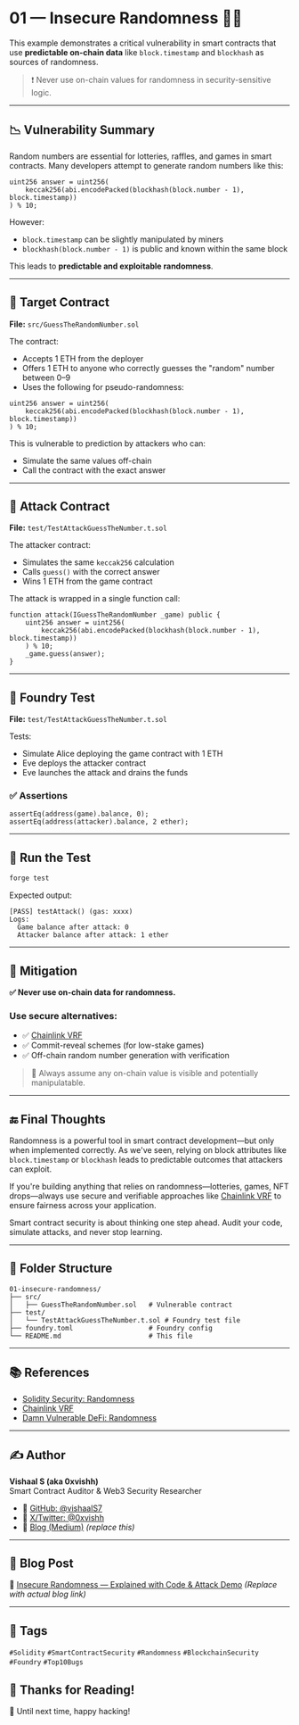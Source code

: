 
# 01 — Insecure Randomness 🎲❌

This example demonstrates a critical vulnerability in smart contracts that use **predictable on-chain data** like `block.timestamp` and `blockhash` as sources of randomness.

> ❗️ Never use on-chain values for randomness in security-sensitive logic.

---

## 📉 Vulnerability Summary

Random numbers are essential for lotteries, raffles, and games in smart contracts. Many developers attempt to generate random numbers like this:

```solidity
uint256 answer = uint256(
    keccak256(abi.encodePacked(blockhash(block.number - 1), block.timestamp))
) % 10;
```

However:
- `block.timestamp` can be slightly manipulated by miners
- `blockhash(block.number - 1)` is public and known within the same block

This leads to **predictable and exploitable randomness**.

---

## 🔬 Target Contract

**File:** `src/GuessTheRandomNumber.sol`

The contract:
- Accepts 1 ETH from the deployer
- Offers 1 ETH to anyone who correctly guesses the "random" number between 0–9
- Uses the following for pseudo-randomness:

```solidity
uint256 answer = uint256(
    keccak256(abi.encodePacked(blockhash(block.number - 1), block.timestamp))
) % 10;
```

This is vulnerable to prediction by attackers who can:
- Simulate the same values off-chain
- Call the contract with the exact answer

---

## 🧨 Attack Contract

**File:** `test/TestAttackGuessTheNumber.t.sol`

The attacker contract:
- Simulates the same `keccak256` calculation
- Calls `guess()` with the correct answer
- Wins 1 ETH from the game contract

The attack is wrapped in a single function call:

```solidity
function attack(IGuessTheRandomNumber _game) public {
    uint256 answer = uint256(
        keccak256(abi.encodePacked(blockhash(block.number - 1), block.timestamp))
    ) % 10;
    _game.guess(answer);
}
```

---

## 🧪 Foundry Test

**File:** `test/TestAttackGuessTheNumber.t.sol`

Tests:
- Simulate Alice deploying the game contract with 1 ETH
- Eve deploys the attacker contract
- Eve launches the attack and drains the funds

### ✅ Assertions

```solidity
assertEq(address(game).balance, 0);
assertEq(address(attacker).balance, 2 ether);
```

---

## 🧾 Run the Test

```bash
forge test
```

Expected output:

```
[PASS] testAttack() (gas: xxxx)
Logs:
  Game balance after attack: 0
  Attacker balance after attack: 1 ether
```

---

## 🔐 Mitigation

**✅ Never use on-chain data for randomness.**

### Use secure alternatives:

- ✅ [Chainlink VRF](https://docs.chain.link/vrf)
- ✅ Commit-reveal schemes (for low-stake games)
- ✅ Off-chain random number generation with verification

> 🧠 Always assume any on-chain value is visible and potentially manipulatable.

---

## 🔚 Final Thoughts

Randomness is a powerful tool in smart contract development—but only when implemented correctly. As we've seen, relying on block attributes like `block.timestamp` or `blockhash` leads to predictable outcomes that attackers can exploit.

If you're building anything that relies on randomness—lotteries, games, NFT drops—always use secure and verifiable approaches like [Chainlink VRF](https://docs.chain.link/vrf) to ensure fairness across your application.

Smart contract security is about thinking one step ahead. Audit your code, simulate attacks, and never stop learning.

---

## 📁 Folder Structure

```
01-insecure-randomness/
├── src/
│   ├── GuessTheRandomNumber.sol   # Vulnerable contract
├── test/
│   └── TestAttackGuessTheNumber.t.sol # Foundry test file
├── foundry.toml                   # Foundry config
└── README.md                      # This file
```

---

## 📚 References

- [Solidity Security: Randomness](https://docs.soliditylang.org/en/latest/security-considerations.html#randomness)
- [Chainlink VRF](https://docs.chain.link/vrf)
- [Damn Vulnerable DeFi: Randomness](https://github.com/tinchoabbate/damn-vulnerable-defi)

---

## ✍️ Author

**Vishaal S (aka 0xvishh)**  
Smart Contract Auditor & Web3 Security Researcher  

- 🔗 [GitHub: @vishaalS7](https://github.com/vishaalS7)  
- 🧵 [X/Twitter: @0xvishh](https://x.com/0xvishh)  
- 📘 [Blog (Medium)](https://medium.com/@your-medium-handle) *(replace this)*

---

## 📝 Blog Post

📖 [Insecure Randomness — Explained with Code & Attack Demo](https://medium.com/@your-medium-handle/insecure-randomness-smart-contract-bug-top10) *(Replace with actual blog link)*

---

## 📌 Tags

`#Solidity` `#SmartContractSecurity` `#Randomness` `#BlockchainSecurity` `#Foundry` `#Top10Bugs`


## 🙌 Thanks for Reading!
🚀 Until next time, happy hacking!
